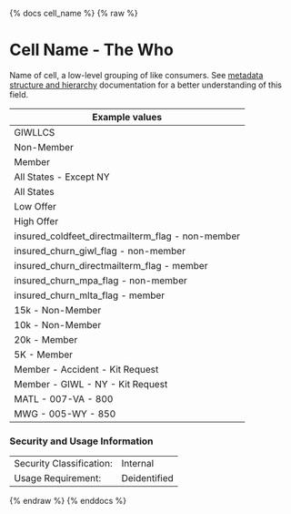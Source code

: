 {% docs cell_name %}
{% raw %}

<a name="cell_name"></a>
# Cell Name - The Who

Name of cell, a low-level grouping of like consumers.
See [metadata structure and hierarchy](#!/model/model.aaa_life_data_platform.staging_metadata_metadata)
documentation for a better understanding of this field.

| Example values                                    |
|---------------------------------------------------|
| GIWLLCS                                           |
| Non-Member                                        |
| Member                                            |
| All States - Except NY                            |
| All States                                        |
| Low Offer                                         |
| High Offer                                        |
| insured_coldfeet_directmailterm_flag - non-member |
| insured_churn_giwl_flag - non-member              |
| insured_churn_directmailterm_flag - member        |
| insured_churn_mpa_flag - non-member               |
| insured_churn_mlta_flag - member                  |
| 15k - Non-Member                                  |
| 10k - Non-Member                                  |
| 20k - Member                                      |
| 5K - Member                                       |
| Member - Accident - Kit Request                   |
| Member - GIWL - NY - Kit Request                  |
| MATL - 007-VA - 800                               |
| MWG - 005-WY - 850                                |

### Security and Usage Information
|     |     |
| --- | --- |
| Security Classification: | Internal |
| Usage Requirement:       | Deidentified |

{% endraw %}
{% enddocs %}